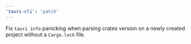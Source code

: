 ```yaml
---
'tauri-cli': 'patch'
---
```


Fix `tauri info` panicking when parsing crates version on a newly created project without a `Cargo.lock` file.
